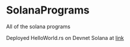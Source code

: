 # SolanaPrograms
All of the solana programs

Deployed HelloWorld.rs on Devnet Solana at [link](https://explorer.solana.com/address/C8Wmj1ztBeVhyUr53qBm2krNQdoTSYzAcLgifXNj89Rn?cluster=devnet)
